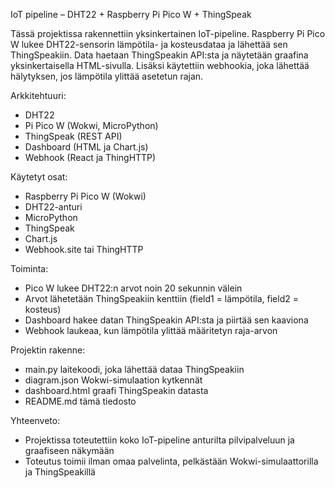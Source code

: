 IoT pipeline – DHT22 + Raspberry Pi Pico W + ThingSpeak

Tässä projektissa rakennettiin yksinkertainen IoT-pipeline. Raspberry Pi Pico W lukee DHT22-sensorin lämpötila- ja kosteusdataa ja lähettää sen ThingSpeakiin. Data haetaan ThingSpeakin API:sta ja näytetään graafina yksinkertaisella HTML-sivulla. Lisäksi käytettiin webhookia, joka lähettää hälytyksen, jos lämpötila ylittää asetetun rajan.

Arkkitehtuuri:
- DHT22
- Pi Pico W (Wokwi, MicroPython)
- ThingSpeak (REST API)
- Dashboard (HTML ja Chart.js)
- Webhook (React ja ThingHTTP)

Käytetyt osat:
- Raspberry Pi Pico W (Wokwi)
- DHT22-anturi
- MicroPython
- ThingSpeak
- Chart.js
- Webhook.site tai ThingHTTP

Toiminta:
- Pico W lukee DHT22:n arvot noin 20 sekunnin välein
- Arvot lähetetään ThingSpeakiin kenttiin (field1 = lämpötila, field2 = kosteus)
- Dashboard hakee datan ThingSpeakin API:sta ja piirtää sen kaaviona
- Webhook laukeaa, kun lämpötila ylittää määritetyn raja-arvon

Projektin rakenne:
- main.py  laitekoodi, joka lähettää dataa ThingSpeakiin
- diagram.json  Wokwi-simulaation kytkennät
- dashboard.html  graafi ThingSpeakin datasta
- README.md  tämä tiedosto

Yhteenveto:
- Projektissa toteutettiin koko IoT-pipeline anturilta pilvipalveluun ja graafiseen näkymään
- Toteutus toimii ilman omaa palvelinta, pelkästään Wokwi-simulaattorilla ja ThingSpeakillä
